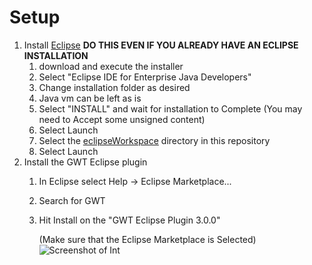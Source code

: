 # Setup
1. Install [Eclipse](https://www.eclipse.org/downloads/)
**DO THIS EVEN IF YOU ALREADY HAVE AN ECLIPSE INSTALLATION**
   1. download and execute the installer
   2. Select "Eclipse IDE for Enterprise Java Developers"
   3. Change installation folder as desired
   4. Java vm can be left as is
   5. Select "INSTALL" and wait for installation to Complete (You may need to Accept some unsigned content)
   6. Select Launch
   7. Select the [eclipseWorkspace](./eclipseWorkspace) directory in this repository
   8. Select Launch
2. Install the GWT Eclipse plugin
   1. In Eclipse select Help &rarr; Eclipse Marketplace...
   2. Search for GWT
   3. Hit Install on the "GWT Eclipse Plugin 3.0.0"

      (Make sure that the Eclipse Marketplace is Selected)![Screenshot of Int](readme/1.jpg)